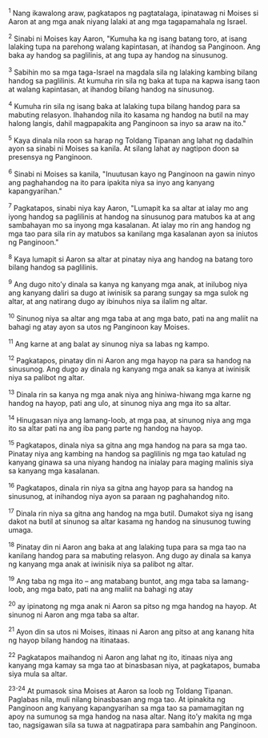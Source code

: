 <sup>1</sup>
Nang ikawalong araw, pagkatapos ng pagtatalaga, ipinatawag ni Moises si Aaron at ang mga anak niyang lalaki at ang mga tagapamahala ng Israel. 

<sup>2</sup>
Sinabi ni Moises kay Aaron, "Kumuha ka ng isang batang toro, at isang lalaking tupa na parehong walang kapintasan, at ihandog sa Panginoon. Ang baka ay handog sa paglilinis, at ang tupa ay handog na sinusunog. 

<sup>3</sup>
Sabihin mo sa mga taga-Israel na magdala sila ng lalaking kambing bilang handog sa paglilinis. At kumuha rin sila ng baka at tupa na kapwa isang taon at walang kapintasan, at ihandog bilang handog na sinusunog. 

<sup>4</sup>
Kumuha rin sila ng isang baka at lalaking tupa bilang handog para sa mabuting relasyon. Ihahandog nila ito kasama ng handog na butil na may halong langis, dahil magpapakita ang Panginoon sa inyo sa araw na ito." 

<sup>5</sup>
Kaya dinala nila roon sa harap ng Toldang Tipanan ang lahat ng dadalhin ayon sa sinabi ni Moises sa kanila. At silang lahat ay nagtipon doon sa presensya ng Panginoon. 

<sup>6</sup>
Sinabi ni Moises sa kanila, "Inuutusan kayo ng Panginoon na gawin ninyo ang paghahandog na ito para ipakita niya sa inyo ang kanyang kapangyarihan." 

<sup>7</sup>
Pagkatapos, sinabi niya kay Aaron, "Lumapit ka sa altar at ialay mo ang iyong handog sa paglilinis at handog na sinusunog para matubos ka at ang sambahayan mo sa inyong mga kasalanan. At ialay mo rin ang handog ng mga tao para sila rin ay matubos sa kanilang mga kasalanan ayon sa iniutos ng Panginoon." 

<sup>8</sup>
Kaya lumapit si Aaron sa altar at pinatay niya ang handog na batang toro bilang handog sa paglilinis. 

<sup>9</sup>
Ang dugo nitoʼy dinala sa kanya ng kanyang mga anak, at inilubog niya ang kanyang daliri sa dugo at iwinisik sa parang sungay sa mga sulok ng altar, at ang natirang dugo ay ibinuhos niya sa ilalim ng altar. 

<sup>10</sup>
Sinunog niya sa altar ang mga taba at ang mga bato, pati na ang maliit na bahagi ng atay ayon sa utos ng Panginoon kay Moises. 

<sup>11</sup>
Ang karne at ang balat ay sinunog niya sa labas ng kampo. 

<sup>12</sup>
Pagkatapos, pinatay din ni Aaron ang mga hayop na para sa handog na sinusunog. Ang dugo ay dinala ng kanyang mga anak sa kanya at iwinisik niya sa palibot ng altar. 

<sup>13</sup>
Dinala rin sa kanya ng mga anak niya ang hiniwa-hiwang mga karne ng handog na hayop, pati ang ulo, at sinunog niya ang mga ito sa altar. 

<sup>14</sup>
Hinugasan niya ang lamang-loob, at mga paa, at sinunog niya ang mga ito sa altar pati na ang iba pang parte ng handog na hayop. 

<sup>15</sup>
Pagkatapos, dinala niya sa gitna ang mga handog na para sa mga tao. Pinatay niya ang kambing na handog sa paglilinis ng mga tao katulad ng kanyang ginawa sa una niyang handog na inialay para maging malinis siya sa kanyang mga kasalanan. 

<sup>16</sup>
Pagkatapos, dinala rin niya sa gitna ang hayop para sa handog na sinusunog, at inihandog niya ayon sa paraan ng paghahandog nito. 

<sup>17</sup>
Dinala rin niya sa gitna ang handog na mga butil. Dumakot siya ng isang dakot na butil at sinunog sa altar kasama ng handog na sinusunog tuwing umaga. 

<sup>18</sup>
Pinatay din ni Aaron ang baka at ang lalaking tupa para sa mga tao na kanilang handog para sa mabuting relasyon. Ang dugo ay dinala sa kanya ng kanyang mga anak at iwinisik niya sa palibot ng altar. 

<sup>19</sup>
Ang taba ng mga ito – ang matabang buntot, ang mga taba sa lamang-loob, ang mga bato, pati na ang maliit na bahagi ng atay 

<sup>20</sup>
ay ipinatong ng mga anak ni Aaron sa pitso ng mga handog na hayop. At sinunog ni Aaron ang mga taba sa altar. 

<sup>21</sup>
Ayon din sa utos ni Moises, itinaas ni Aaron ang pitso at ang kanang hita ng hayop bilang handog na itinataas. 

<sup>22</sup>
Pagkatapos maihandog ni Aaron ang lahat ng ito, itinaas niya ang kanyang mga kamay sa mga tao at binasbasan niya, at pagkatapos, bumaba siya mula sa altar.

<sup>23-24</sup>
At pumasok sina Moises at Aaron sa loob ng Toldang Tipanan. Paglabas nila, muli nilang binasbasan ang mga tao. At ipinakita ng Panginoon ang kanyang kapangyarihan sa mga tao sa pamamagitan ng apoy na sumunog sa mga handog na nasa altar. Nang itoʼy makita ng mga tao, nagsigawan sila sa tuwa at nagpatirapa para sambahin ang Panginoon.